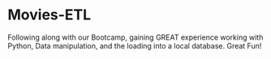 # Movies-ETL
Following along with our Bootcamp, gaining GREAT experience working with Python, Data manipulation, and the loading into a local database. Great Fun! 

